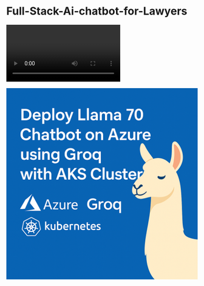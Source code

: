 # Full-Stack-Ai-chatbot-for-Lawyers

![AI-Legal-Assistant](AI-Legal-Assistant-Azure.mp4)

![Llama 4 70B](Llama-4.png)
